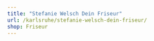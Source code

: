 ```yaml
---
title: "Stefanie Welsch Dein Friseur"
url: /karlsruhe/stefanie-welsch-dein-friseur/
shop: Friseur
---
```

